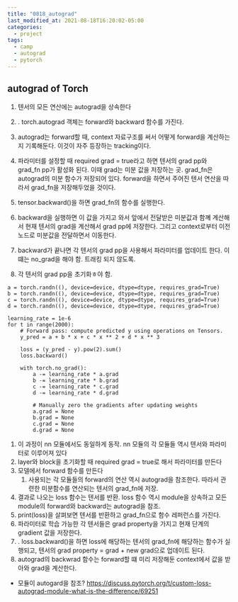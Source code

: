 ```yaml
---
title: "0818_autograd"
last_modified_at: 2021-08-18T16:20:02-05:00
categories:
  - project
tags:
  - camp
  - autograd
  - pytorch
---
```


## autograd of Torch

1. 텐서의 모든 연산에는 autograd을 상속한다
2. . torch.autograd 객체는 forward와 backward 함수를 가진다.
3.  autograd는 forward할 때, context 자료구조를 써서 어떻게 forward을 계산하는지 기록해둔다. 이것이 자주 등장하는 tracking이다.

4. 파라미터를 설정할 때 required grad = true라고 하면 텐서의 grad pp와 grad_fn pp가 활성화 된다. 이때 grad는 미분 값을 저장하는 곳. grad_fn은 autograd의 미분 함수가 저장되어 있다. forward을 하면서 주어진 텐서 연산을 따라서 grad_fn을 저장해두었을 것이다.
5. tensor.backward()을 하면 grad_fn의 함수를 실행한다. 
6.  backward을 실행하면 이 값을 가지고 와서 앞에서 전달받은 미분값과 함꼐 계산해서 현재 텐서의 grad을 계산해서 grad pp에 저장한다. 그리고 context로부터 이전 노드로 미분값을 전달하면서 이동한다. 
7. backward가 끝나면 각 텐서의 grad pp을 사용해서 파라미터를 업데이트 한다. 이떄는 no_grad을 해야 함. 트래킹 되지 않도록.
8. 각 텐서의 grad pp을 초기화ㅎ야 함.

```
a = torch.randn((), device=device, dtype=dtype, requires_grad=True)
b = torch.randn((), device=device, dtype=dtype, requires_grad=True)
c = torch.randn((), device=device, dtype=dtype, requires_grad=True)
d = torch.randn((), device=device, dtype=dtype, requires_grad=True)

learning_rate = 1e-6
for t in range(2000):
    # Forward pass: compute predicted y using operations on Tensors.
    y_pred = a + b * x + c * x ** 2 + d * x ** 3

    loss = (y_pred - y).pow(2).sum()
    loss.backward()

    with torch.no_grad():
        a -= learning_rate * a.grad
        b -= learning_rate * b.grad
        c -= learning_rate * c.grad
        d -= learning_rate * d.grad

        # Manually zero the gradients after updating weights
        a.grad = None
        b.grad = None
        c.grad = None
        d.grad = None
```

1. 이 과정이 nn 모듈에서도 동일하게 동작. nn 모듈의 각 모듈들 역시 텐서와 파라미터로 이루어져 있다
2. layer와 block을 초기화할 때 required grad = true로 해서 파라미터를 만든다
3. 모델에서 forward 함수를 만든다
   1. 사용되는 각 모듈들의 forward의 연산 역시 autograd을 참조한다. 따라서 관련한 미분함수를 연산되는 텐서의 grad_fn에 저장.
4. 결과로 나오는 loss 함수는 텐서를 반환. loss 함수 역시 module을 상속하고 모든 module의 forward와 backward는 autograd을 참조.
5.  print(loss)을 살펴보면 텐서를 반환하고 grad_fn으로 함수 레퍼런스를 가진다.
6.  파라미터로 학습 가능한 각 텐서들은 grad property을 가지고 현재 단계의 gradient 값을 저장한다.
7.  .  loss.backward()을 하면 loss에 해당하는 텐서의 grad_fn에 해당하는 함수가 실행되고, 텐서의 grad property = grad + new grad으로 업데이트 된다. 
8.  autograd의 backwrad 함수는 forward할 떄 미리 저장해둔 context에서 값을 받아와 grad을 계산한다.

* 모듈이 autogard을 참조?
https://discuss.pytorch.org/t/custom-loss-autograd-module-what-is-the-difference/69251